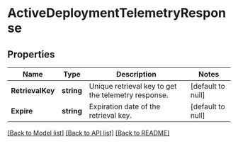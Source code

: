 # ActiveDeploymentTelemetryResponse

## Properties
Name | Type | Description | Notes
------------ | ------------- | ------------- | -------------
**RetrievalKey** | **string** | Unique retrieval key to get the telemetry response. | [default to null]
**Expire** | **string** | Expiration date of the retrieval key. | [default to null]

[[Back to Model list]](../README.md#documentation-for-models) [[Back to API list]](../README.md#documentation-for-api-endpoints) [[Back to README]](../README.md)


